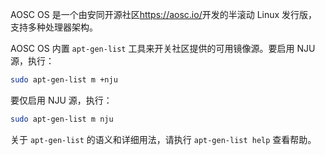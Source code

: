 AOSC OS 是一个由安同开源社区<https://aosc.io/>开发的半滚动 Linux 发行版，支持多种处理器架构。

AOSC OS 内置 `apt-gen-list` 工具来开关社区提供的可用镜像源。要启用 NJU 源，执行：

```bash
sudo apt-gen-list m +nju
```

要仅启用 NJU 源，执行：

```bash
sudo apt-gen-list m nju
```

关于 `apt-gen-list` 的语义和详细用法，请执行 `apt-gen-list help` 查看帮助。